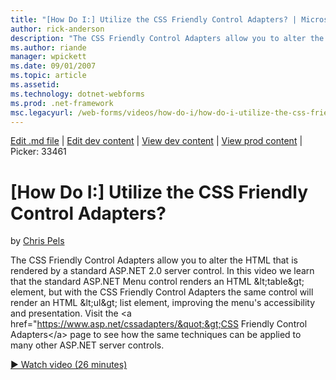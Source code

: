```yaml
---
title: "[How Do I:] Utilize the CSS Friendly Control Adapters? | Microsoft Docs"
author: rick-anderson
description: "The CSS Friendly Control Adapters allow you to alter the HTML that is rendered by a standard ASP.NET 2.0 server control. In this video we learn that the stan..."
ms.author: riande
manager: wpickett
ms.date: 09/01/2007
ms.topic: article
ms.assetid: 
ms.technology: dotnet-webforms
ms.prod: .net-framework
msc.legacyurl: /web-forms/videos/how-do-i/how-do-i-utilize-the-css-friendly-control-adapters
---
```

[Edit .md file](C:\Projects\msc\dev\Msc.Www\Web.ASP\App_Data\github\web-forms\videos\how-do-i\how-do-i-utilize-the-css-friendly-control-adapters.md) | [Edit dev content](http://www.aspdev.net/umbraco#/content/content/edit/26438) | [View dev content](http://docs.aspdev.net/tutorials/web-forms/videos/how-do-i/how-do-i-utilize-the-css-friendly-control-adapters.html) | [View prod content](http://www.asp.net/web-forms/videos/how-do-i/how-do-i-utilize-the-css-friendly-control-adapters) | Picker: 33461

[How Do I:] Utilize the CSS Friendly Control Adapters?
====================
by [Chris Pels](https://twitter.com/chrispels)

The CSS Friendly Control Adapters allow you to alter the HTML that is rendered by a standard ASP.NET 2.0 server control. In this video we learn that the standard ASP.NET Menu control renders an HTML &amp;lt;table&amp;gt; element, but with the CSS Friendly Control Adapters the same control will render an HTML &amp;lt;ul&amp;gt; list element, improving the menu's accessibility and presentation. Visit the &lt;a href=&quot;https://www.asp.net/cssadapters/&quot;&gt;CSS Friendly Control Adapters&lt;/a&gt; page to see how the same techniques can be applied to many other ASP.NET server controls.

[&#9654; Watch video (26 minutes)](https://channel9.msdn.com/Blogs/ASP-NET-Site-Videos/how-do-i-utilize-the-css-friendly-control-adapters)